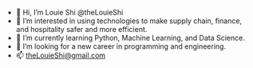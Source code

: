 - 👋 Hi, I’m Louie Shi @theLouieShi
- 👀 I’m interested in using technologies to make supply chain, finance, and hospitality safer and more efficient. 
- 🌱 I’m currently learning Python, Machine Learning, and Data Science. 
- 💞️ I’m looking for a new career in programming and engineering. 
- 📫 theLouieShi@gmail.com

<!---
thlouieshi/thlouieshi is a ✨ special ✨ repository because its `README.md` (this file) appears on your GitHub profile.
You can click the Preview link to take a look at your changes.
--->
